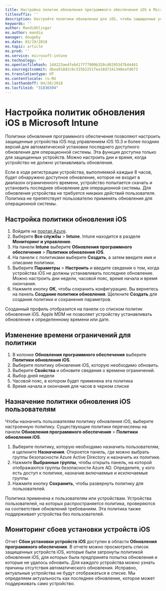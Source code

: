 ```yaml
---
title: Настройка политик обновления программного обеспечения iOS в Microsoft Intune
titlesuffix: ''
description: Настройте политики обновления для iOS, чтобы защищенные устройства iOS автоматически устанавливали последнее доступное обновление программного обеспечения.
keywords: ''
author: MandiOhlinger
ms.author: mandia
manager: dougeby
ms.date: 03/19/2018
ms.topic: article
ms.prod: ''
ms.service: microsoft-intune
ms.technology: ''
ms.openlocfilehash: 1d4223ae4feb417f77909b320cd0295347b44461
ms.sourcegitcommit: dbea918d2c0c335b2251fea18d7341340eafd673
ms.translationtype: HT
ms.contentlocale: ru-RU
ms.lasthandoff: 04/26/2018
ms.locfileid: "31836594"
---
```

# <a name="configure-ios-update-policies-in-microsoft-intune"></a>Настройка политик обновления iOS в Microsoft Intune

Политики обновления программного обеспечения позволяют настроить защищенные устройства iOS под управлением iOS 10.3 и более поздних версий для автоматической установки последнего доступного обновления для операционной системы. Эта функция доступна только для защищенных устройств. Можно настроить дни и время, когда устройство не должно устанавливать обновления. 

Если в ходе регистрации устройства, выполняемой каждые 8 часов, будет обнаружено доступное обновление, которое не входит в диапазон ограниченного времени, устройство попытается скачать и установить последнее обновление для операционной системы. Для обновления устройства не требуется никаких действий пользователя. Политика не препятствует пользователю применять обновления для операционной системы.

## <a name="configure-the-ios-update-policy"></a>Настройка политики обновления iOS
1. Войдите на [портал Azure](https://portal.azure.com).
2. Выберите **Все службы** > **Intune**. Intune находится в разделе **Мониторинг и управление**.
3. На панели **Intune** выберите **Обновления программного обеспечения** > **Политики обновления iOS**.
4. На панели с политиками выберите **Создать**, а затем введите имя и описание политики.
5. Выберите **Параметры** > **Настроить** и введите сведения о том, когда устройства iOS не должны устанавливать последнее обновление. Можно настроить дни недели, часовой пояс, время начала и время окончания.
6. Нажмите кнопку **ОК**, чтобы сохранить конфигурацию. Вы вернетесь на панель **Создание политики обновления**. Щелкните **Создать** для создания политики и сохранения параметров.

Созданный профиль отобразится на панели со списком политик обновления iOS. Apple MDM не позволяет устройству устанавливать обновление к определенному времени или дате. 

## <a name="change-the-restricted-times-for-the-policy"></a>Изменение времени ограничений для политики

1.  В колонке **Обновления программного обеспечения** выберите **Политики обновления iOS**.
2.  Выберите политику обновления iOS, которую необходимо обновить.
3.  Выберите **Свойства** и обновите сведения о времени ограничений.
4.  Выбор дней недели
5.  Часовой пояс, в котором будет применена эта политика
6.  Время начала и окончания для часов в черном списке

## <a name="assign-an-ios-update-policy-to-users"></a>Назначение политики обновления iOS пользователям

Чтобы назначить пользователям политику обновления iOS, выберите настроенную политику. Существующие политики перечислены на панели **Обновления программного обеспечения** > **Политики обновления iOS**.

1. Выберите политику, которую необходимо назначить пользователям, и щелкните **Назначения**. Откроется панель, где можно выбрать группы безопасности Azure Active Directory и назначить их политике.
2. Нажмите **Выбранные группы**, чтобы открыть панель, на которой отображаются группы безопасности Azure AD. Определите, у кого есть доступ к политике, назначив включаемые и исключаемые группы.
3. Нажмите кнопку **Сохранить**, чтобы развернуть политику для пользователей.

Политика применена к пользователям или устройствам. Устройства пользователей, на которых распространяется политика, проверяются на соответствие обновлений требованиям. Эта политика также поддерживает устройства без пользователей.

## <a name="monitor-ios-device-installation-failures"></a>Мониторинг сбоев установки устройств iOS
<!-- 1352223 -->
Отчет **Сбои установки устройств iOS** доступен в области **Обновления программного обеспечения**. В отчете можно просмотреть список защищенных устройств iOS, которые были затронуты политикой обновления iOS, для которых была предпринята попытка обновления и которые не удалось обновить. Для каждого устройства можно узнать причины отсутствия автоматического обновления. Исправно, актуальные устройства не будут отображаться в списке. Мы определяем актуальность как последнее обновление, которое может поддерживать само устройство.

